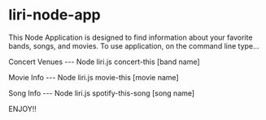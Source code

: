 # liri-node-app
This Node Application is designed to find information about your favorite bands, songs, and movies.
To use application, on the command line type... 

Concert Venues ---
Node liri.js concert-this [band name]

Movie Info ---
Node liri.js movie-this [movie name]

Song Info ---
Node liri.js spotify-this-song [song name]

ENJOY!!

